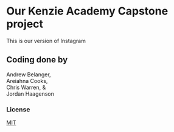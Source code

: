 # Our Kenzie Academy Capstone project

This is our version of Instagram

## Coding done by

Andrew Belanger,  
Areiahna Cooks,  
Chris Warren, &  
Jordan Haagenson

### License

[MIT](https://mit-license.org/)
